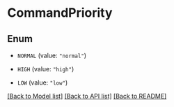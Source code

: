# CommandPriority

## Enum


* `NORMAL` (value: `"normal"`)

* `HIGH` (value: `"high"`)

* `LOW` (value: `"low"`)


[[Back to Model list]](../README.md#documentation-for-models) [[Back to API list]](../README.md#documentation-for-api-endpoints) [[Back to README]](../README.md)


